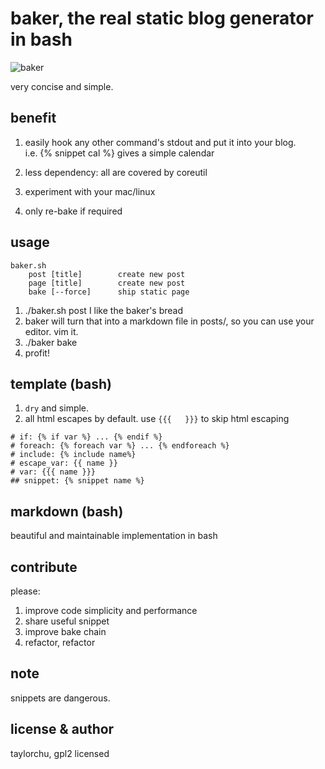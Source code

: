 # baker, the real static blog generator in bash
![baker](http://i.imgur.com/Tngl5Vv.png)

very concise and simple.

## benefit
1. easily hook any other command's stdout and put it into your blog.  
i.e. {% snippet cal %} gives a simple calendar

2. less dependency: all are covered by coreutil
3. experiment with your mac/linux
4. only re-bake if required

## usage

```
baker.sh
    post [title]        create new post
    page [title]        create new post
    bake [--force]      ship static page

```
1. ./baker.sh post I like the baker's bread
2. baker will turn that into a markdown file in posts/, so you can use your editor. vim it.
3. ./baker bake
4. profit!

## template (bash)

1. `dry` and simple.
2. all html escapes by default. use `{{{   }}}` to skip html escaping

```
# if: {% if var %} ... {% endif %} 
# foreach: {% foreach var %} ... {% endforeach %}
# include: {% include name%}
# escape_var: {{ name }}
# var: {{{ name }}}
## snippet: {% snippet name %}

```

## markdown (bash)

beautiful and maintainable implementation in bash


## contribute
please:

1. improve code simplicity and performance
2. share useful snippet
3. improve bake chain
4. refactor, refactor

## note
snippets are dangerous.

## license & author
taylorchu, gpl2 licensed

